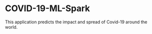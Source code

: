 # COVID-19-ML-Spark

This application predicts the impact and spread of Covid-19 around the world.

